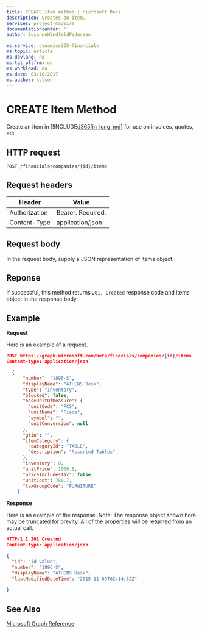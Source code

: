 ```yaml
---
title: CREATE item method | Microsoft Docs
description: Creates an item.
services: project-madeira
documentationcenter: ''
author: SusanneWindfeldPedersen

ms.service: dynamics365-financials
ms.topic: article
ms.devlang: na
ms.tgt_pltfrm: na
ms.workload: na
ms.date: 03/16/2017
ms.author: solsen
---
```


# CREATE Item Method
Create an item in [!INCLUDE[d365fin_long_md](../dynamics-nav/includes/d365fin_long_md.md)] for use on invoices, quotes, etc.

## HTTP request
```
POST /financials/companies/{id}/items
```

## Request headers
|Header|Value|
|------|-----|
|Authorization  |Bearer. Required.  |
|Content-Type |application/json |

## Request body
In the request body, supply a JSON representation of items object.

## Reponse
If successful, this method returns ```201, Created``` response code and items object in the response body.

## Example
**Request**

Here is an example of a request.

```json
POST https://graph.microsoft.com/beta/finacials/companies/{id}/items
Content-type: application/json

  {
      "number": "1896-S",
      "displayName": "ATHENS Desk",
      "type": "Inventory",
      "blocked": false,
      "baseUnitOfMeasure": {
        "unitCode": "PCS",
        "unitName": "Piece",
        "symbol": "",
        "unitConversion": null
      },
      "gtin": "",
      "itemCategory": {
        "categoryId": "TABLE", 
        "description": "Assorted Tables"
      },
      "inventory": 0,
      "unitPrice": 1000.8,
      "priceIncludesTax": false,
      "unitCost": 780.7,
      "taxGroupCode": "FURNITURE"
    } 

```

**Response**

Here is an example of the response. Note: The response object shown here may be truncated for brevity. All of the properties will be returned from an actual call.

```json
HTTP/1.1 201 Created
Content-type: application/json

{
  "id": "id-value",
  "number": "1896-S",
  "displayName": "ATHENS Desk",
  "lastModifiedDateTime": "2015-11-09T02:14:32Z"
  
}
```

## See Also
[Microsoft Graph Reference](graph-reference.md)  
